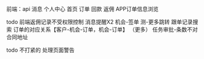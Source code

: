 前端：api
消息
个人中心
首页
订单
回款
返佣
APP订单信息浏览

todo
前端返佣记录不受权限控制
消息提醒X2
机会-签单
测-更多跳转
跟单记录搜索
订单的对应关系【客户-机会-订单，机会-订单】  （更多）
任务审批-条数不对
合同地址


todo 不打紧的
处理页面警告
